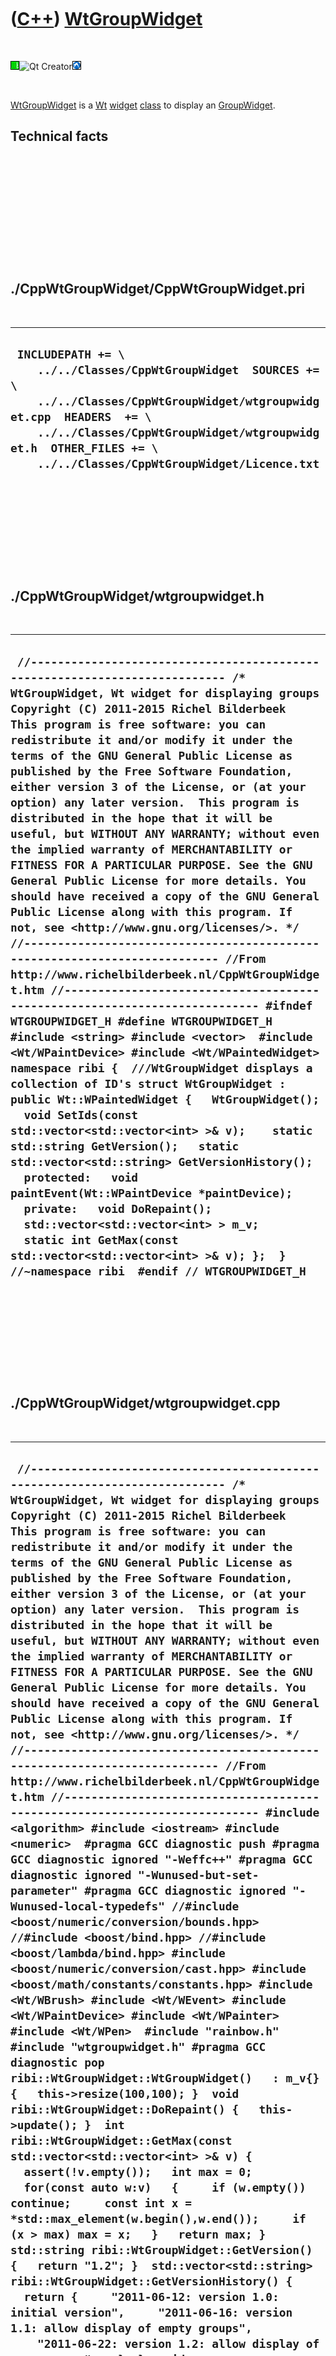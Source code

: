 
 

 

 

 

 

([C++](Cpp.md)) [WtGroupWidget](CppWtGroupWidget.md)
======================================================

 

![Wt](PicWt.png)![Qt
Creator](PicQtCreator.png)![Lubuntu](PicLubuntu.png)

 

[WtGroupWidget](CppWtGroupWidget.md) is a [Wt](CppWt.md)
[widget](CppWidget.md) [class](CppClass.md) to display an
[GroupWidget](CppGroupWidget.md).

Technical facts
---------------

 

 

 

 

 

 

./CppWtGroupWidget/CppWtGroupWidget.pri
---------------------------------------

 

  --------------------------------------------------------------------------------------------------------------------------------------------------------------------------------------------------------------------------------------------------------------
  ` INCLUDEPATH += \     ../../Classes/CppWtGroupWidget  SOURCES += \     ../../Classes/CppWtGroupWidget/wtgroupwidget.cpp  HEADERS  += \     ../../Classes/CppWtGroupWidget/wtgroupwidget.h  OTHER_FILES += \     ../../Classes/CppWtGroupWidget/Licence.txt`
  --------------------------------------------------------------------------------------------------------------------------------------------------------------------------------------------------------------------------------------------------------------

 

 

 

 

 

./CppWtGroupWidget/wtgroupwidget.h
----------------------------------

 

  ---------------------------------------------------------------------------------------------------------------------------------------------------------------------------------------------------------------------------------------------------------------------------------------------------------------------------------------------------------------------------------------------------------------------------------------------------------------------------------------------------------------------------------------------------------------------------------------------------------------------------------------------------------------------------------------------------------------------------------------------------------------------------------------------------------------------------------------------------------------------------------------------------------------------------------------------------------------------------------------------------------------------------------------------------------------------------------------------------------------------------------------------------------------------------------------------------------------------------------------------------------------------------------------------------------------------------------------------------------------------------------------------------------------------------------------------------------------------------------------------------------------------------------------------------------------------------------------------------------------------------------------------------------------------------------------------------------------------------------------------
  ` //--------------------------------------------------------------------------- /* WtGroupWidget, Wt widget for displaying groups Copyright (C) 2011-2015 Richel Bilderbeek  This program is free software: you can redistribute it and/or modify it under the terms of the GNU General Public License as published by the Free Software Foundation, either version 3 of the License, or (at your option) any later version.  This program is distributed in the hope that it will be useful, but WITHOUT ANY WARRANTY; without even the implied warranty of MERCHANTABILITY or FITNESS FOR A PARTICULAR PURPOSE. See the GNU General Public License for more details. You should have received a copy of the GNU General Public License along with this program. If not, see <http://www.gnu.org/licenses/>. */ //--------------------------------------------------------------------------- //From http://www.richelbilderbeek.nl/CppWtGroupWidget.htm //--------------------------------------------------------------------------- #ifndef WTGROUPWIDGET_H #define WTGROUPWIDGET_H  #include <string> #include <vector>  #include <Wt/WPaintDevice> #include <Wt/WPaintedWidget>   namespace ribi {  ///WtGroupWidget displays a collection of ID's struct WtGroupWidget : public Wt::WPaintedWidget {   WtGroupWidget();    void SetIds(const std::vector<std::vector<int> >& v);    static std::string GetVersion();   static std::vector<std::string> GetVersionHistory();    protected:   void paintEvent(Wt::WPaintDevice *paintDevice);    private:   void DoRepaint();   std::vector<std::vector<int> > m_v;    static int GetMax(const std::vector<std::vector<int> >& v); };  } //~namespace ribi  #endif // WTGROUPWIDGET_H`
  ---------------------------------------------------------------------------------------------------------------------------------------------------------------------------------------------------------------------------------------------------------------------------------------------------------------------------------------------------------------------------------------------------------------------------------------------------------------------------------------------------------------------------------------------------------------------------------------------------------------------------------------------------------------------------------------------------------------------------------------------------------------------------------------------------------------------------------------------------------------------------------------------------------------------------------------------------------------------------------------------------------------------------------------------------------------------------------------------------------------------------------------------------------------------------------------------------------------------------------------------------------------------------------------------------------------------------------------------------------------------------------------------------------------------------------------------------------------------------------------------------------------------------------------------------------------------------------------------------------------------------------------------------------------------------------------------------------------------------------------------

 

 

 

 

 

./CppWtGroupWidget/wtgroupwidget.cpp
------------------------------------

 

  ---------------------------------------------------------------------------------------------------------------------------------------------------------------------------------------------------------------------------------------------------------------------------------------------------------------------------------------------------------------------------------------------------------------------------------------------------------------------------------------------------------------------------------------------------------------------------------------------------------------------------------------------------------------------------------------------------------------------------------------------------------------------------------------------------------------------------------------------------------------------------------------------------------------------------------------------------------------------------------------------------------------------------------------------------------------------------------------------------------------------------------------------------------------------------------------------------------------------------------------------------------------------------------------------------------------------------------------------------------------------------------------------------------------------------------------------------------------------------------------------------------------------------------------------------------------------------------------------------------------------------------------------------------------------------------------------------------------------------------------------------------------------------------------------------------------------------------------------------------------------------------------------------------------------------------------------------------------------------------------------------------------------------------------------------------------------------------------------------------------------------------------------------------------------------------------------------------------------------------------------------------------------------------------------------------------------------------------------------------------------------------------------------------------------------------------------------------------------------------------------------------------------------------------------------------------------------------------------------------------------------------------------------------------------------------------------------------------------------------------------------------------------------------------------------------------------------------------------------------------------------------------------------------------------------------------------------------------------------------------------------------------------------------------------------------------------------------------------------------------------------------------------------------------------------------------------------------------------------------------------------------------------------------------------------------------------------------------------------------------------------------------------------------------------------------------------------------------------------------------------------------------------------------------------------------------------------------------------------------------------------------------------------------------------------------------------------------------------------------------------------------------------------------------------------------------------------------------------------------------------------------------------------------------------------------------------------------------------------------------------------------------------------------------------------------------------------------------------------------------------------------------------------------------------------------------------------------------------------------------------------------------------------------------------------------------------------------------------------------------------------------------------------------------------------------------------------------------------------------------------------------------------------------------------------------------------------------------------------------------------------------------------------------------------------------------------------------------------------------------------------------------------------------------------------------------------------------------------------------------------------------------------------------------------------------------------------------------------------------------------------------------------------------------------------------------------------------------------------------------------------------------------------------------------------------------------------------------------------------------------------------------------------------------------------------------------------------------------------------------------------------------------------------------------------------------------------------------------------------------------------------------------------------------------------------------
  ` //--------------------------------------------------------------------------- /* WtGroupWidget, Wt widget for displaying groups Copyright (C) 2011-2015 Richel Bilderbeek  This program is free software: you can redistribute it and/or modify it under the terms of the GNU General Public License as published by the Free Software Foundation, either version 3 of the License, or (at your option) any later version.  This program is distributed in the hope that it will be useful, but WITHOUT ANY WARRANTY; without even the implied warranty of MERCHANTABILITY or FITNESS FOR A PARTICULAR PURPOSE. See the GNU General Public License for more details. You should have received a copy of the GNU General Public License along with this program. If not, see <http://www.gnu.org/licenses/>. */ //--------------------------------------------------------------------------- //From http://www.richelbilderbeek.nl/CppWtGroupWidget.htm //--------------------------------------------------------------------------- #include <algorithm> #include <iostream> #include <numeric>  #pragma GCC diagnostic push #pragma GCC diagnostic ignored "-Weffc++" #pragma GCC diagnostic ignored "-Wunused-but-set-parameter" #pragma GCC diagnostic ignored "-Wunused-local-typedefs" //#include <boost/numeric/conversion/bounds.hpp> //#include <boost/bind.hpp> //#include <boost/lambda/bind.hpp> #include <boost/numeric/conversion/cast.hpp> #include <boost/math/constants/constants.hpp> #include <Wt/WBrush> #include <Wt/WEvent> #include <Wt/WPaintDevice> #include <Wt/WPainter> #include <Wt/WPen>  #include "rainbow.h" #include "wtgroupwidget.h" #pragma GCC diagnostic pop  ribi::WtGroupWidget::WtGroupWidget()   : m_v{} {   this->resize(100,100); }  void ribi::WtGroupWidget::DoRepaint() {   this->update(); }  int ribi::WtGroupWidget::GetMax(const std::vector<std::vector<int> >& v) {   assert(!v.empty());   int max = 0;   for(const auto w:v)   {     if (w.empty()) continue;     const int x = *std::max_element(w.begin(),w.end());     if (x > max) max = x;   }   return max; }  std::string ribi::WtGroupWidget::GetVersion() {   return "1.2"; }  std::vector<std::string> ribi::WtGroupWidget::GetVersionHistory() {   return {     "2011-06-12: version 1.0: initial version",     "2011-06-16: version 1.1: allow display of empty groups",     "2011-06-22: version 1.2: allow display of zero groups",   }; }  void ribi::WtGroupWidget::paintEvent(Wt::WPaintDevice *paintDevice) {   Wt::WPainter p(paintDevice);   const int width  = this->width().toPixels();   const int height = this->height().toPixels();   //Draw a background rectangle   {     Wt::WPen pen = p.pen();     pen.setColor(Wt::WColor(1,1,1));     p.setPen(pen);     p.setBrush(Wt::WBrush(Wt::WColor(254,254,254)));     p.drawRect(0.0,0.0,width,height);   }    if (m_v.empty()) return;    const double mid_x = 0.5 * boost::numeric_cast<double>(width);   const double mid_y = 0.5 * boost::numeric_cast<double>(height);   const double ray_center = std::min(mid_x,mid_y);   const double ray_group  = 0.33 * ray_center;   const double ray_member = 0.33 * ray_group;   const int n_groups = boost::numeric_cast<double>(m_v.size());   const int max_id = GetMax(m_v);    for (int group=0; group!=n_groups; ++group)   {     //Draw the larger (group) circles first     //Set the pen to black     {       Wt::WPen pen = p.pen();       pen.setColor(Wt::WColor(1,1,1));       p.setPen(pen);     }     const double f_group      = (n_groups != 0      ? static_cast<double>(group) / static_cast<double>(n_groups)      : 1.0);      //Set the brush to the group's index     {       double r,g,b;       Rainbow::GetRgb(f_group,r,g,b);       p.setBrush(Wt::WBrush(Wt::WColor(r*255.0,g*255.0,b*255.0)));     }      const double angle = 2.0 * boost::math::constants::pi<double>() * f_group;     const double group_mid_x = mid_x + (std::sin(angle) * 0.66 * ray_center);     const double group_mid_y = mid_y - (std::cos(angle) * 0.66 * ray_center);     //Draw the group ellipse     p.drawEllipse(       group_mid_x - ray_group,       group_mid_y - ray_group,       2.0 * ray_group,       2.0 * ray_group);     const std::vector<int>& members = m_v[group];     const int n_members = boost::numeric_cast<int>(members.size());     for (int member=0; member!=n_members;++member)     {       //Set the brush to the members's index       {         const double f_id           = (max_id != 0.0           ? boost::numeric_cast<double>(members[member])             / boost::numeric_cast<double>(max_id)           : 1.0);         double r,g,b;         Rainbow::GetRgb(f_id,r,g,b);         p.setBrush(Wt::WBrush(Wt::WColor(r*255.0,g*255.0,b*255.0)));       }       const double f_member        = (n_members != 0        ? static_cast<double>(member) / static_cast<double>(n_members)        :  1.0);       const double angle = 2.0 * boost::math::constants::pi<double>() * f_member;       const double member_mid_x = group_mid_x + (std::sin(angle) * 0.66 * ray_group);       const double member_mid_y = group_mid_y - (std::cos(angle) * 0.66 * ray_group);       //Draw the member his/her ellipse       p.drawEllipse(         member_mid_x - ray_member,         member_mid_y - ray_member,         2.0 * ray_member,         2.0 * ray_member);      }   } }  void ribi::WtGroupWidget::SetIds(const std::vector<std::vector<int> >& v) {   m_v = v;   update(); }`
  ---------------------------------------------------------------------------------------------------------------------------------------------------------------------------------------------------------------------------------------------------------------------------------------------------------------------------------------------------------------------------------------------------------------------------------------------------------------------------------------------------------------------------------------------------------------------------------------------------------------------------------------------------------------------------------------------------------------------------------------------------------------------------------------------------------------------------------------------------------------------------------------------------------------------------------------------------------------------------------------------------------------------------------------------------------------------------------------------------------------------------------------------------------------------------------------------------------------------------------------------------------------------------------------------------------------------------------------------------------------------------------------------------------------------------------------------------------------------------------------------------------------------------------------------------------------------------------------------------------------------------------------------------------------------------------------------------------------------------------------------------------------------------------------------------------------------------------------------------------------------------------------------------------------------------------------------------------------------------------------------------------------------------------------------------------------------------------------------------------------------------------------------------------------------------------------------------------------------------------------------------------------------------------------------------------------------------------------------------------------------------------------------------------------------------------------------------------------------------------------------------------------------------------------------------------------------------------------------------------------------------------------------------------------------------------------------------------------------------------------------------------------------------------------------------------------------------------------------------------------------------------------------------------------------------------------------------------------------------------------------------------------------------------------------------------------------------------------------------------------------------------------------------------------------------------------------------------------------------------------------------------------------------------------------------------------------------------------------------------------------------------------------------------------------------------------------------------------------------------------------------------------------------------------------------------------------------------------------------------------------------------------------------------------------------------------------------------------------------------------------------------------------------------------------------------------------------------------------------------------------------------------------------------------------------------------------------------------------------------------------------------------------------------------------------------------------------------------------------------------------------------------------------------------------------------------------------------------------------------------------------------------------------------------------------------------------------------------------------------------------------------------------------------------------------------------------------------------------------------------------------------------------------------------------------------------------------------------------------------------------------------------------------------------------------------------------------------------------------------------------------------------------------------------------------------------------------------------------------------------------------------------------------------------------------------------------------------------------------------------------------------------------------------------------------------------------------------------------------------------------------------------------------------------------------------------------------------------------------------------------------------------------------------------------------------------------------------------------------------------------------------------------------------------------------------------------------------------------------------------------------------------------------------------------------------------

 

 

 

 

 

 

